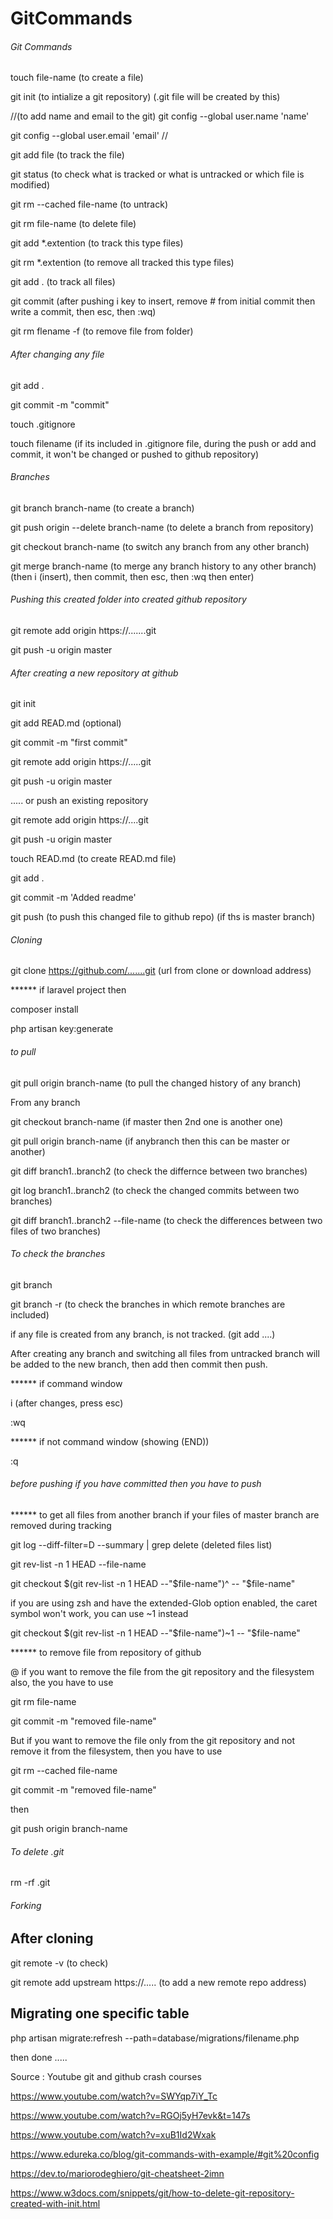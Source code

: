 # GitCommands

###### Git Commands

touch file-name (to create a file)

git init (to intialize a git repository) (.git file will be created by this)

//(to add name and email to the git)
git config --global user.name 'name'

git config --global user.email 'email'
//

git add file (to track the file)

git status (to check what is tracked or what is untracked or which file is modified)

git rm --cached file-name (to untrack)

git rm file-name (to delete file)

git add *.extention (to track this type files)

git rm *.extention (to remove all tracked this type files)

git add . (to track all files)

git commit (after pushing i key to insert, remove # from initial commit then write a commit, then esc, then :wq)

git rm flename -f (to remove file from folder)

###### After changing any file 

git add .

git commit -m "commit"

touch .gitignore

touch filename (if its included in .gitignore file, during the push or add and commit, it won't be changed or pushed to github repository)

###### Branches

git branch branch-name (to create a branch)

git push origin --delete branch-name (to delete a branch from repository)

git checkout branch-name (to switch any branch from any other branch)

git merge branch-name (to merge any branch history to any other branch) (then i (insert), then commit, then esc, then :wq then enter)

###### Pushing this created folder into created github repository

git remote add origin https://.......git

git push -u origin master

###### After creating a new repository at github

git init

git add READ.md (optional)

git commit -m "first commit"

git remote add origin https://.....git

git push -u origin master


..... or push an existing repository

git remote add origin https://....git

git push -u origin master


touch READ.md (to create READ.md file)

git add .

git commit -m 'Added readme'

git push (to push this changed file to github repo) (if ths is master branch)

###### Cloning

git clone https://github.com/.......git (url from clone or download address)


****** if laravel project then

composer install

php artisan key:generate

###### to pull

git pull origin branch-name (to pull the changed history of any branch)

From any branch

git checkout branch-name (if master then 2nd one is another one)

git pull origin branch-name (if anybranch then this can be master or another)

git diff branch1..branch2 (to check the differnce between two branches)

git log branch1..branch2 (to check the changed commits between two branches)

git diff branch1..branch2 --file-name (to check the differences between two files of two branches)

###### To check the branches

git branch

git branch -r (to check the branches in which remote branches are included)

if any file is created from any branch, is not tracked. (git add ....)

After creating any branch and switching all files from untracked branch will be added to the new branch, then add then commit then push.

****** if command window

i (after changes, press esc)

:wq

****** if not command window (showing (END))

:q

###### before pushing if you have committed then you have to push

****** to get all files from another branch if your files of master branch are removed during tracking

git log --diff-filter=D --summary | grep delete (deleted files list)

git rev-list -n 1 HEAD --file-name

git checkout $(git rev-list -n 1 HEAD --"$file-name")^ -- "$file-name"

if you are using zsh and have the extended-Glob option  enabled, the caret symbol won't work, you can use ~1 instead

git checkout $(git rev-list -n 1 HEAD --"$file-name")~1 -- "$file-name"

****** to remove file from repository of github

@ if you want to remove the file from the git repository and the filesystem also, the you have to use

git rm file-name

git commit -m "removed file-name"

But if you want to remove the file only from the git repository and not remove it from the filesystem, then you have to use

git rm --cached file-name

git commit -m "removed file-name"

then

git push origin branch-name

###### To delete .git

rm -rf .git

###### Forking

## After cloning

git remote -v (to check)

git remote add upstream https://..... (to add a new remote repo address)

## Migrating one specific table

php artisan migrate:refresh --path=database/migrations/filename.php

then done .....

Source : Youtube git and github crash courses

https://www.youtube.com/watch?v=SWYqp7iY_Tc

https://www.youtube.com/watch?v=RGOj5yH7evk&t=147s

https://www.youtube.com/watch?v=xuB1Id2Wxak

https://www.edureka.co/blog/git-commands-with-example/#git%20config

https://dev.to/mariorodeghiero/git-cheatsheet-2imn

https://www.w3docs.com/snippets/git/how-to-delete-git-repository-created-with-init.html
